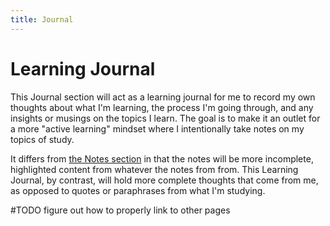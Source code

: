 ```yaml
---
title: Journal
---
```


# Learning Journal

This Journal section will act as a learning journal for me to record my own thoughts about what I'm learning, the process I'm going through, and any insights or musings on the topics I learn. The goal is to make it an outlet for a more "active learning" mindset where I intentionally take notes on my topics of study.

It differs from [the Notes section](../notes) in that the notes will be more incomplete, highlighted content from whatever the notes from from. This Learning Journal, by contrast, will hold more complete thoughts that come from me, as opposed to quotes or paraphrases from what I'm studying.

#TODO figure out how to properly link to other pages

